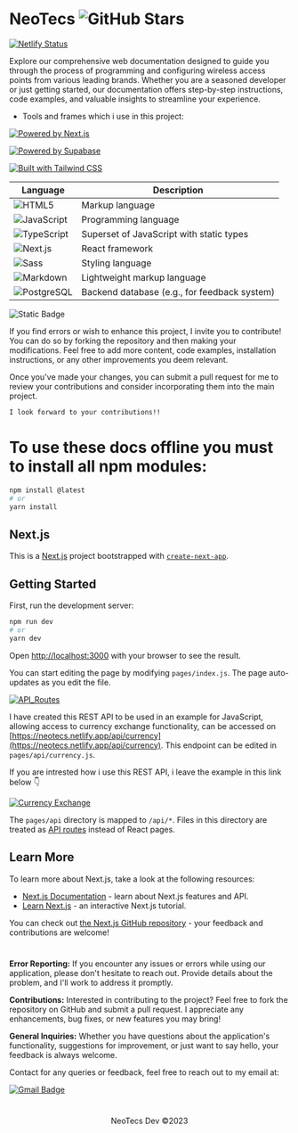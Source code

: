 # NeoTecs ![GitHub Stars](https://img.shields.io/github/stars/solidsnk86/NeoTecs.svg?style=social)

[![Netlify Status](https://api.netlify.com/api/v1/badges/206087bc-35c5-4333-a3e1-0c9e688e1953/deploy-status)](https://app.netlify.com/sites/neotecs/deploys)

Explore our comprehensive web documentation designed to guide you through the process of programming and configuring wireless access points from various leading brands. Whether you are a seasoned developer or just getting started, our documentation offers step-by-step instructions, code examples, and valuable insights to streamline your experience.

- Tools and frames which i use in this project:

[![Powered by Next.js](https://img.shields.io/badge/Powered_by-Next.js-000000?style=flat&logo=next.js&logoColor=white)](https://nextjs.org/)

[![Powered by Supabase](https://img.shields.io/badge/Powered_by-Supabase-336791?style=flat&logo=supabase&logoColor=white)](https://supabase.io/)

[![Built with Tailwind CSS](https://img.shields.io/badge/Built_with-Tailwind_CSS-38B2AC?style=flat&logo=tailwind-css&logoColor=white)](https://tailwindcss.com/)

| Language                                                                                             | Description                                  |
| ---------------------------------------------------------------------------------------------------- | -------------------------------------------- |
| ![HTML5](https://img.shields.io/badge/HTML5-%23E34F26.svg?logo=html5&logoColor=white)                | Markup language                              |
| ![JavaScript](https://img.shields.io/badge/JavaScript-%23F7DF1E.svg?logo=javascript&logoColor=black) | Programming language                         |
| ![TypeScript](https://img.shields.io/badge/TypeScript-%23007ACC.svg?logo=typescript&logoColor=white) | Superset of JavaScript with static types     |
| ![Next.js](https://img.shields.io/badge/Next.js-%23E34F26.svg?logo=next.js&logoColor=white)          | React framework                              |
| ![Sass](https://img.shields.io/badge/Sass-%23CC6699.svg?logo=sass&logoColor=white)                   | Styling language                             |
| ![Markdown](https://img.shields.io/badge/Markdown-%23000000.svg?logo=markdown&logoColor=white)       | Lightweight markup language                  |
| ![PostgreSQL](https://img.shields.io/badge/PostgreSQL-%23336791.svg?logo=postgresql&logoColor=white) | Backend database (e.g., for feedback system) |

![Static Badge](https://img.shields.io/badge/CONTRIBUTIONS-F44336)

If you find errors or wish to enhance this project, I invite you to contribute! You can do so by forking the repository and then making your modifications. Feel free to add more content, code examples, installation instructions, or any other improvements you deem relevant.

Once you've made your changes, you can submit a pull request for me to review your contributions and consider incorporating them into the main project.

`I look forward to your contributions!!`

# To use these docs offline you must to install all npm modules:

```bash
npm install @latest
# or
yarn install
```

## Next.js

This is a [Next.js](https://nextjs.org/) project bootstrapped with [`create-next-app`](https://github.com/vercel/next.js/tree/canary/packages/create-next-app).

## Getting Started

First, run the development server:

```bash
npm run dev
# or
yarn dev
```

Open [http://localhost:3000](http://localhost:3000) with your browser to see the result.

You can start editing the page by modifying `pages/index.js`. The page auto-updates as you edit the file.

[![API_Routes](https://img.shields.io/badge/API-Routes-lime)](https://nextjs.org/docs/api-routes/introduction)

I have created this REST API to be used in an example for JavaScript, allowing access to currency exchange functionality, can be accessed on [https://neotecs.netlify.app/api/currency](https://neotecs.netlify.app/api/currency). This endpoint can be edited in `pages/api/currency.js`.

If you are intrested how i use this REST API, i leave the example in this link below 👇

[![Currency Exchange](https://img.shields.io/badge/Currency-Exchange-gold)](https://neotecs.netlify.app/docs/javascript#convertir-divisas)

The `pages/api` directory is mapped to `/api/*`. Files in this directory are treated as [API routes](https://nextjs.org/docs/api-routes/introduction) instead of React pages.

## Learn More

To learn more about Next.js, take a look at the following resources:

- [Next.js Documentation](https://nextjs.org/docs) - learn about Next.js features and API.
- [Learn Next.js](https://nextjs.org/learn) - an interactive Next.js tutorial.

You can check out [the Next.js GitHub repository](https://github.com/vercel/next.js/) - your feedback and contributions are welcome!

#

<p>
  <strong>Error Reporting:</strong> If you encounter any issues or errors while using our application, please don't hesitate to reach out. Provide details about the problem, and I'll work to address it promptly.
</p>
<p>
  <strong>Contributions:</strong> Interested in contributing to the project? Feel free to fork the repository on GitHub and submit a pull request. I appreciate any enhancements, bug fixes, or new features you may bring!
</p>
<p>
  <strong>General Inquiries:</strong> Whether you have questions about the application's functionality, suggestions for improvement, or just want to say hello, your feedback is always welcome.
</p>

<p>Contact for any queries or feedback, feel free to reach out to my email at:</p>

[![Gmail Badge](https://img.shields.io/badge/-calcagni.gabriel86@gmail.com-d14836?style=flat&logo=Gmail&logoColor=white&link=mailto:mailto:calcagni.gabriel86@gmail.com)](mailto:calcagni.gabriel86@gmail.com)

#

<div align="center">
  <p>NeoTecs Dev ©2023</p>
</div>
